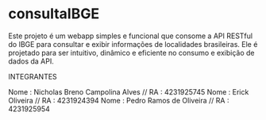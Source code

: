 # consultaIBGE
Este projeto é um webapp simples e funcional que consome a API RESTful do IBGE para consultar e exibir informações de localidades brasileiras. Ele é projetado para ser intuitivo, dinâmico e eficiente no consumo e exibição de dados da API. 

INTEGRANTES 

Nome : Nicholas Breno Campolina Alves // RA : 4231925745 
Nome : Erick Oliveira // RA : 4231924394
Nome : Pedro Ramos de Oliveira // RA : 4231925954
